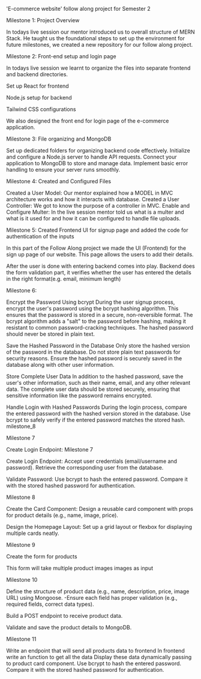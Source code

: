 'E-commerce website' follow along project for Semester 2

Milestone 1: Project Overview

In todays live session our mentor introduced us to overall structure of MERN Stack. He taught us the foundational steps to set up the environment for future milestones, we created a new repository for our follow along project.

Milestone 2: Front-end setup and login page

In todays live session we learnt to organize the files into separate frontend and backend directories.

Set up React for frontend

Node.js setup for backend

Tailwind CSS configurations

We also designed the front end for login page of the e-commerce application.

Milestone 3: File organizing and MongoDB

Set up dedicated folders for organizing backend code effectively. Initialize and configure a Node.js server to handle API requests. Connect your application to MongoDB to store and manage data. Implement basic error handling to ensure your server runs smoothly.

Milestone 4: Created and Configured Files

Created a User Model: Our mentor explained how a MODEL in MVC architecture works and how it interacts with database. Created a User Controller: We got to know the purpose of a controller in MVC. Enable and Configure Multer: In the live session mentor told us what is a multer and what is it used for and how it can be configured to handle file uploads.

Milestone 5: Created Frontend UI for signup page and added the code for authentication of the inputs

In this part of the Follow Along project we made the UI (Frontend) for the sign up page of our website. This page allows the users to add their details.

After the user is done with entering backend comes into play. Backend does the form validation part, it verifies whether the user has entered the details in the right format(e.g. email, minimum length)

Milestone 6:

Encrypt the Password Using bcrypt
During the user signup process, encrypt the user's password using the bcrypt hashing algorithm. This ensures that the password is stored in a secure, non-reversible format. The bcrypt algorithm adds a "salt" to the password before hashing, making it resistant to common password-cracking techniques. The hashed password should never be stored in plain text.

Save the Hashed Password in the Database
Only store the hashed version of the password in the database. Do not store plain text passwords for security reasons. Ensure the hashed password is securely saved in the database along with other user information.

Store Complete User Data
In addition to the hashed password, save the user's other information, such as their name, email, and any other relevant data. The complete user data should be stored securely, ensuring that sensitive information like the password remains encrypted.

Handle Login with Hashed Passwords
During the login process, compare the entered password with the hashed version stored in the database. Use bcrypt to safely verify if the entered password matches the stored hash. milestone_8

Milestone 7

Create Login Endpoint:
Milestone 7

Create Login Endpoint:
Accept user credentials (email/username and password). Retrieve the corresponding user from the database.

Validate Password:
Use bcrypt to hash the entered password. Compare it with the stored hashed password for authentication.

Milestone 8

Create the Card Component:
Design a reusable card component with props for product details (e.g., name, image, price).

Design the Homepage Layout:
Set up a grid layout or flexbox for displaying multiple cards neatly.

Milestone 9

Create the form for products

This form will take multiple product images images as input

Milestone 10

Define the structure of product data (e.g., name, description, price, image URL) using Mongoose. -Ensure each field has proper validation (e.g., required fields, correct data types).

Build a POST endpoint to receive product data.

Validate and save the product details to MongoDB.

Milestone 11

Write an endpoint that will send all products data to frontend In frontend write an function to get all the data Display these data dynamically passing to product card component.
Use bcrypt to hash the entered password. Compare it with the stored hashed password for authentication.
